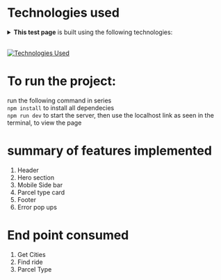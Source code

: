 # Technologies used

<details><summary><b>This test page</b> is built using the following technologies:</summary>

- [TypeScript](https://www.typescriptlang.org/): TypeScript is a typed superset of JavaScript that
  compiles to plain JavaScript.
- [Vite](https://vitejs.dev/): Vite is a build tool that aims to provide a faster and leaner
  development experience for modern web projects.
- [React.js](https://reactjs.org/): React is a free and open-source front-end JavaScript library for
  building user interfaces or UI components.
- [Tailwind CSS](https://tailwindcss.com/): Tailwind CSS is a utility-first CSS framework for
  rapidly building custom user interfaces.
- [ESLint](https://eslint.org/): ESLint is a static code analysis tool for identifying problematic
  patterns found in JavaScript code.
- [Prettier](https://prettier.io/): Prettier is an opinionated code formatter.
</details><br/>

[![Technologies Used](https://skillicons.dev/icons?i=ts,vite,react,tailwind)](https://skillicons.dev)


# To run the project:
run the following command in series  
`npm install` to install all dependecies  
`npm run dev` to start the server, then use the localhost link as seen in the terminal, to view the page

# summary of features implemented
1. Header
2. Hero section 
3. Mobile Side bar
4. Parcel type card
5. Footer 
6. Error pop ups

# End point consumed
1. Get Cities
2. Find ride
3. Parcel Type